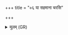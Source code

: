 +++
title = "०६ या सहमाना चरसि"

+++
<details><summary>मूलम् (GR)</summary>

या सहमाना चरसि  
सासहान इव र्षभः ।  
सदान्वाघ्नीं त्वा वयं  
जैत्रायाच्छा वदामसि ॥
</details>